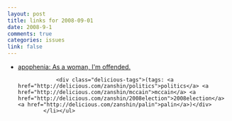 ```yaml
--- 
layout: post
title: links for 2008-09-01
date: 2008-9-1
comments: true
categories: issues
link: false
---
```

<ul class="delicious"><li>
                <div class="delicious-link"><a href="http://www.zephoria.org/thoughts/archives/2008/08/29/as_a_woman_im_o.html">apophenia: As a woman, I&#039;m offended.</a></div>
                
                <div class="delicious-tags">(tags: <a href="http://delicious.com/zanshin/politics">politics</a> <a href="http://delicious.com/zanshin/mccain">mccain</a> <a href="http://delicious.com/zanshin/2008election">2008election</a> <a href="http://delicious.com/zanshin/palin">palin</a>)</div>
            </li></ul>
